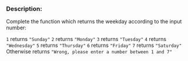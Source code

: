 ### Description:

Complete the function which returns the weekday according to the input number:


`1` returns `"Sunday"`
`2` returns `"Monday"`
`3` returns `"Tuesday"`
`4` returns `"Wednesday"`
`5` returns `"Thursday"`
`6` returns `"Friday"`
`7` returns `"Saturday"`
Otherwise returns `"Wrong, please enter a number between 1 and 7"`